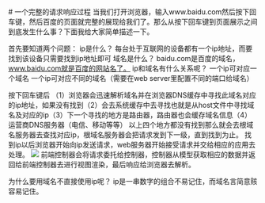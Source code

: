 <meta charset="utf-8">
# 一个完整的请求响应过程
当我们打开浏览器，输入www.baidu.com然后按下回车键，然后百度的页面就完整的展现给我们了。那么从按下回车键到页面展示之间到底发生什么事？下面我给大家简单描述一下。

首先要知道两个问题：
ip是什么？
每台处于互联网的设备都有一个ip地址，而要找到该设备只需要找到ip地址即可
域名是什么？
baidu.com是百度的域名，www.baidu.com就是百度的网站名了。
ip和域名有什么关系呢？
一个ip可对应一个域名
一个ip可对应不同的域名（需要在web server里配置不同的端口给域名）

按下回车键后
（1）浏览器会迅速解析域名并在浏览器DNS缓存中寻找此域名对应的ip地址，如果没有找到（2）会去系统缓存中去寻找也就是从host文件中寻找域名及对应的ip（3）下一个寻找的地方是路由器，路由器也会缓存域名信息（4）运营商DNS服务器（电信、移动等等）
以上四个地方都没有找到那么就会去根域名服务器去查找对应ip，根域名服务器会把请求发到下一级，直到找到为止。
找到ip以后浏览器开始向ip发送请求，web服务器开始接受请求并交给相应的应用去处理。
![](http://upload-images.jianshu.io/upload_images/8320738-45d6ccc41af1f32b.png?imageMogr2/auto-orient/strip%7CimageView2/2/w/1240)
前端控制器会将请求委托给控制器，控制器从模型获取相应的数据并返回给前端控制器去进行视图渲染，最后响应给浏览器去解析。

为什么要用域名不直接使用ip呢？
ip是一串数字的组合不易记住，而域名言简意赅容易记住。
